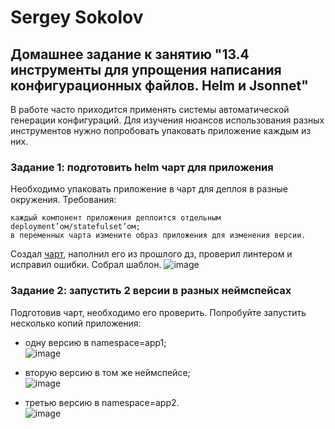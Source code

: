 # Sergey Sokolov
## Домашнее задание к занятию "13.4 инструменты для упрощения написания конфигурационных файлов. Helm и Jsonnet"

В работе часто приходится применять системы автоматической генерации конфигураций. Для изучения нюансов использования разных инструментов нужно попробовать упаковать приложение каждым из них.
### Задание 1: подготовить helm чарт для приложения

Необходимо упаковать приложение в чарт для деплоя в разные окружения. Требования:

    каждый компонент приложения деплоится отдельным deployment’ом/statefulset’ом;
    в переменных чарта измените образ приложения для изменения версии.
Создал [чарт](https://github.com/SSergeyA/devops-netology/tree/main/Kubernetes/13/f_app), наполнил его из прошлого дз, проверил линтером и исправил ошибки. Собрал шаблон.
![image](https://user-images.githubusercontent.com/93119897/205000181-e6339bbf-a112-40e3-95b0-2ebd065677aa.png)

### Задание 2: запустить 2 версии в разных неймспейсах

Подготовив чарт, необходимо его проверить. Попробуйте запустить несколько копий приложения:

- одну версию в namespace=app1;  
![image](https://user-images.githubusercontent.com/93119897/205000482-89a50d84-e5bf-400d-ac85-e37df171ea50.png)

- вторую версию в том же неймспейсе;  
![image](https://user-images.githubusercontent.com/93119897/205000525-794310c1-98b7-4122-981f-974c88c2bb75.png)

- третью версию в namespace=app2.  
![image](https://user-images.githubusercontent.com/93119897/205000548-1254b9e4-ce11-4629-9da6-6ed3c4e77735.png)
